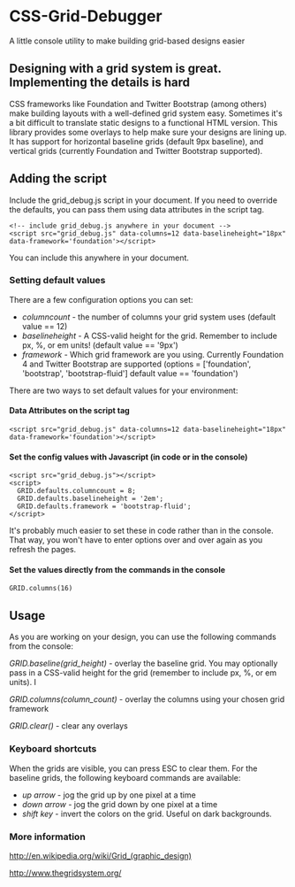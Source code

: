 CSS-Grid-Debugger
=================

A little console utility to make building grid-based designs easier

## Designing with a grid system is great. Implementing the details is hard

CSS frameworks like Foundation and Twitter Bootstrap (among others) make building layouts with a well-defined grid system easy. Sometimes it's a bit difficult to translate static designs to a functional HTML version. This library provides some overlays to help make sure your designs are lining up. It has support for horizontal baseline grids (default 9px baseline), and vertical grids (currently Foundation and Twitter Bootstrap supported).

## Adding the script

Include the grid_debug.js script in your document. If you need to override the defaults, you can pass them using data attributes in the script tag.

    <!-- include grid_debug.js anywhere in your document -->
    <script src="grid_debug.js" data-columns=12 data-baselineheight="18px" data-framework='foundation'></script>
    
You can include this anywhere in your document.

### Setting default values

There are a few configuration options you can set:

- *columncount* - the number of columns your grid system uses (default value == 12)
- *baselineheight* - A CSS-valid height for the grid. Remember to include px, %, or em units! (default value == '9px')
- *framework* - Which grid framework are you using. Currently Foundation 4 and Twitter Bootstrap are supported (options = ['foundation', 'bootstrap', 'bootstrap-fluid'] default value == 'foundation')

There are two ways to set default values for your environment:

#### Data Attributes on the script tag

    <script src="grid_debug.js" data-columns=12 data-baselineheight="18px" data-framework='foundation'></script>
    
#### Set the config values with Javascript (in code or in the console)

    <script src="grid_debug.js"></script>
    <script>
      GRID.defaults.columncount = 8;
      GRID.defaults.baselineheight = '2em';
      GRID.defaults.framework = 'bootstrap-fluid';
    </script>

It's probably much easier to set these in code rather than in the console. That way, you won't have to enter options over and over again as you refresh the pages.

#### Set the values directly from the commands in the console

    GRID.columns(16)

## Usage

As you are working on your design, you can use the following commands from the console:

*GRID.baseline(grid_height)* - overlay the baseline grid. You may optionally pass in a CSS-valid height for the grid (remember to include px, %, or em units). I

*GRID.columns(column_count)* - overlay the columns using your chosen grid framework

*GRID.clear()* - clear any overlays

### Keyboard shortcuts

When the grids are visible, you can press ESC to clear them. For the baseline grids, the following keyboard commands are available:

- *up arrow* - jog the grid up by one pixel at a time
- *down arrow* - jog the grid down by one pixel at a time
- *shift key* - invert the colors on the grid. Useful on dark backgrounds.

### More information

http://en.wikipedia.org/wiki/Grid_(graphic_design)

http://www.thegridsystem.org/
